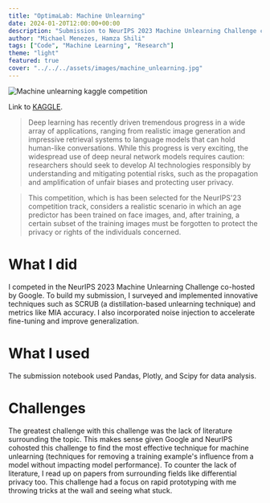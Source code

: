 ```yaml
---
title: "OptimaLab: Machine Unlearning"
date: 2024-01-20T12:00:00+00:00
description: "Submission to NeurIPS 2023 Machine Unlearning Challenge co-hosted by Google"
author: "Michael Menezes, Hamza Shili"
tags: ["Code", "Machine Learning", "Research"]
theme: "light"
featured: true
cover: "../../../assets/images/machine_unlearning.jpg"
---
```

![Machine unlearning kaggle competition](/assets/images/machine_unlearning.jpg)

Link to [KAGGLE](https://www.kaggle.com/menezmic/machine-unlearning-competition-submission).

<!-- Descriptive paragraph of project -->
>Deep learning has recently driven tremendous progress in a wide array of applications, ranging from realistic image generation and impressive retrieval systems to language models that can hold human-like conversations. While this progress is very exciting, the widespread use of deep neural network models requires caution: researchers should seek to develop AI technologies responsibly by understanding and mitigating potential risks, such as the propagation and amplification of unfair biases and protecting user privacy.

>This competition, which is has been selected for the NeurIPS'23 competition track, considers a realistic scenario in which an age predictor has been trained on face images, and, after training, a certain subset of the training images must be forgotten to protect the privacy or rights of the individuals concerned.

# What I did

I competed in the NeurIPS 2023 Machine Unlearning Challenge co-hosted by Google. To build my submission, I surveyed and implemented innovative techniques such as SCRUB (a distillation-based unlearning technique) and metrics like MIA accuracy. I also incorporated noise injection to accelerate fine-tuning and improve generalization.

# What I used

The submission notebook used Pandas, Plotly, and Scipy for data analysis.

# Challenges

The greatest challenge with this challenge was the lack of literature surrounding the topic. This makes sense given Google and NeurIPS cohosted this challenge to find the most effective technique for machine unlearning (techniques for removing a training example's influence from a model without impacting model performance). To counter the lack of literature, I read up on papers from surrounding fields like differential privacy too. This challenge had a focus on rapid prototyping with me throwing tricks at the wall and seeing what stuck. 
